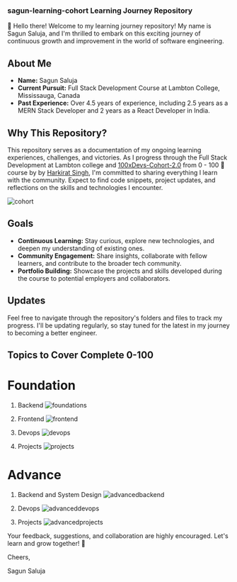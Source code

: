 ### sagun-learning-cohort Learning Journey Repository

👋 Hello there! Welcome to my learning journey repository! My name is Sagun Saluja, and I'm thrilled to embark on this exciting journey of continuous growth and improvement in the world of software engineering.

## About Me

- **Name:** Sagun Saluja
- **Current Pursuit:** Full Stack Development Course at Lambton College, Mississauga, Canada
- **Past Experience:** Over 4.5 years of experience, including 2.5 years as a MERN Stack Developer and 2 years as a React Developer in India.

## Why This Repository?

This repository serves as a documentation of my ongoing learning experiences, challenges, and victories. As I progress through the Full Stack Development at Lambton college and [100xDevs-Cohort-2.0](https://100xdevs.com/new-courses/8-live-0-100-complete) from 0 - 100 🚀 course by by [Harkirat Singh](https://www.linkedin.com/in/kirat-li/), I'm committed to sharing everything I learn with the community. Expect to find code snippets, project updates, and reflections on the skills and technologies I encounter.

![cohort](images/cohort.png)

## Goals

- **Continuous Learning:** Stay curious, explore new technologies, and deepen my understanding of existing ones.
- **Community Engagement:** Share insights, collaborate with fellow learners, and contribute to the broader tech community.
- **Portfolio Building:** Showcase the projects and skills developed during the course to potential employers and collaborators.

## Updates

Feel free to navigate through the repository's folders and files to track my progress. I'll be updating regularly, so stay tuned for the latest in my journey to becoming a better engineer.

## Topics to Cover Complete 0-100

# Foundation

1. Backend
![foundations](images/foundations.png)

2. Frontend
![frontend](images/frontend.png)

3. Devops
![devops](images/devops.png)

4. Projects
![projects](images/projects.png)

# Advance

1. Backend and System Design
![advancedbackend](images/advancedbackend.png)

2. Devops
![advanceddevops](images/advanceddevops.png)

3. Projects
![advancedprojects](images/advancedprojects.png)

Your feedback, suggestions, and collaboration are highly encouraged. Let's learn and grow together! 🚀

Cheers,

Sagun Saluja

